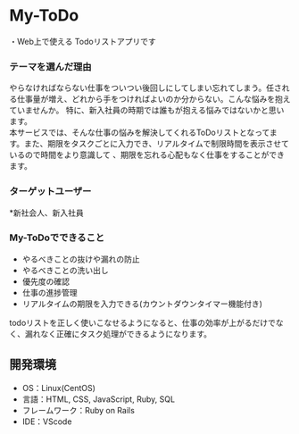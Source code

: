 # My-ToDo  
・Web上で使える Todoリストアプリです  

### テーマを選んだ理由  
やらなければならない仕事をついつい後回しにしてしまい忘れてしまう。任される仕事量が増え、どれから手をつければよいのか分からない。こんな悩みを抱えていませんか。
特に、新入社員の時期では誰もが抱える悩みではないかと思います。  
本サービスでは、そんな仕事の悩みを解決してくれるToDoリストとなってます。また、期限をタスクごとに入力でき、リアルタイムで制限時間を表示させているので時間をより意識して
、期限を忘れる心配もなく仕事をすることができます。  


### ターゲットユーザー  
*新社会人、新入社員  

### My-ToDoでできること  
* やるべきことの抜けや漏れの防止  
* やるべきことの洗い出し  
* 優先度の確認  
* 仕事の進捗管理  
* リアルタイムの期限を入力できる(カウントダウンタイマー機能付き)  　　

todoリストを正しく使いこなせるようになると、仕事の効率が上がるだけでなく、漏れなく正確にタスク処理ができるようになります。  

## 開発環境  
* OS：Linux(CentOS)  
* 言語：HTML, CSS, JavaScript, Ruby, SQL  
* フレームワーク：Ruby on Rails  
* IDE：VScode  

